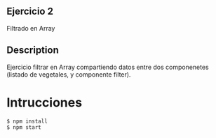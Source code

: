 ## Ejercicio 2
Filtrado en Array

## Description

Ejercicio filtrar en Array compartiendo datos entre dos componenetes (listado de vegetales, y componente filter).


# Intrucciones

```
$ npm install
$ npm start
```
